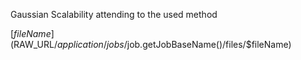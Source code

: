 Gaussian Scalability attending to the used method

[$fileName]($RAW_URL/$application/jobs/$job.getJobBaseName()/files/$fileName)
